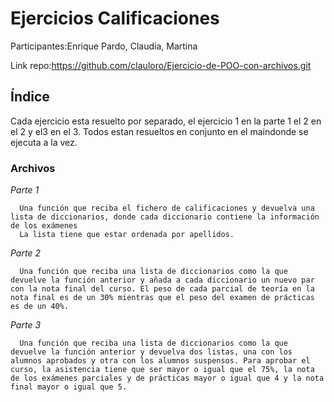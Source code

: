 # Ejercicios Calificaciones
Participantes:Enrique Pardo, Claudia, Martina

Link repo:https://github.com/clauloro/Ejercicio-de-POO-con-archivos.git

## Índice
  Cada ejercicio esta resuelto por separado, el ejercicio 1 en la parte 1 el 2 en el 2 y el3 en el 3.
  Todos estan resueltos en conjunto en el maindonde se ejecuta a la vez.


### Archivos
 <em>Parte 1</em>
 
      Una función que reciba el fichero de calificaciones y devuelva una lista de diccionarios, donde cada diccionario contiene la información de los exámenes          
      La lista tiene que estar ordenada por apellidos.
        

    
 <em>Parte 2</em>
 
      Una función que reciba una lista de diccionarios como la que devuelve la función anterior y añada a cada diccionario un nuevo par con la nota final del curso. El peso de cada parcial de teoría en la nota final es de un 30% mientras que el peso del examen de prácticas es de un 40%.
      
   
      
 <em>Parte 3</em>
 
      Una función que reciba una lista de diccionarios como la que devuelve la función anterior y devuelva dos listas, una con los alumnos aprobados y otra con los alumnos suspensos. Para aprobar el curso, la asistencia tiene que ser mayor o igual que el 75%, la nota de los exámenes parciales y de prácticas mayor o igual que 4 y la nota final mayor o igual que 5.
